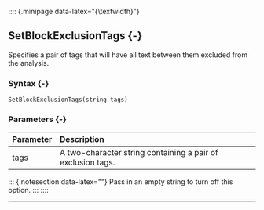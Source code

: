 :::: {.minipage data-latex="{\textwidth}"}
## SetBlockExclusionTags {-}

Specifies a pair of tags that will have all text between them excluded from the analysis.

### Syntax {-}

```{sql}
SetBlockExclusionTags(string tags)
```

### Parameters {-}

**Parameter** | **Description**
| :-- | :-- |
tags | A two-character string containing a pair of exclusion tags.

::: {.notesection data-latex=""}
Pass in an empty string to turn off this option.
:::
::::

***
